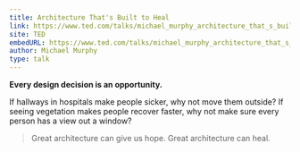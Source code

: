 ```yaml
---
title: Architecture That's Built to Heal
link: https://www.ted.com/talks/michael_murphy_architecture_that_s_built_to_heal
site: TED
embedURL: https://www.ted.com/talks/michael_murphy_architecture_that_s_built_to_heal
author: Michael Murphy
type: talk
---
```


**Every design decision is an opportunity.**

If hallways in hospitals make people sicker, why not move them outside? If seeing vegetation makes
people recover faster, why not make sure every person has a view out a window?

> Great architecture can give us hope. Great architecture can heal.
